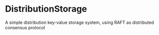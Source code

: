 # DistributionStorage
A simple distribution key-value storage system, using RAFT as distributed consensus protocol
